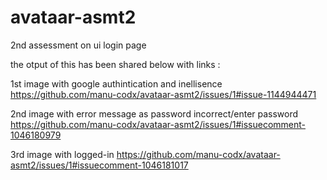 # avataar-asmt2
2nd assessment on ui login page


the otput of this has been shared below with links :

1st image with google authintication and inellisence
https://github.com/manu-codx/avataar-asmt2/issues/1#issue-1144944471

2nd image with error message as password incorrect/enter password
https://github.com/manu-codx/avataar-asmt2/issues/1#issuecomment-1046180979

3rd image with logged-in 
https://github.com/manu-codx/avataar-asmt2/issues/1#issuecomment-1046181017



